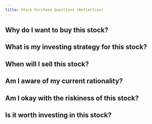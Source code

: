 ```yaml
---
title: Stock Purchase Questions (Reflection)
---
```

**Why do I want to buy this stock?**
- 

**What is my investing strategy for this stock?**
- 

**When will I sell this stock?**
- 

**Am I aware of my current rationality?**
- 

**Am I okay with the riskiness of this stock?**
- 

**Is it worth investing in this stock?**
- 
